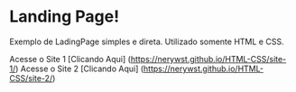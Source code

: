 # Landing Page!
Exemplo de LadingPage simples e direta.
Utilizado somente HTML e CSS.

Acesse o Site 1 [Clicando Aqui] (https://nerywst.github.io/HTML-CSS/site-1/)
Acesse o Site 2 [Clicando Aqui] (https://nerywst.github.io/HTML-CSS/site-2/)
